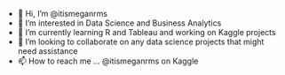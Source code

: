 - 👋 Hi, I’m @itismeganrms
- 👀 I’m interested in Data Science and Business Analytics
- 🌱 I’m currently learning R and Tableau and working on Kaggle projects
- 💞️ I’m looking to collaborate on any data science projects that might need assistance
- 📫 How to reach me ... @itismeganrms on Kaggle

<!---
itismeganrms/itismeganrms is a ✨ special ✨ repository because its `README.md` (this file) appears on your GitHub profile.
You can click the Preview link to take a look at your changes.
--->
